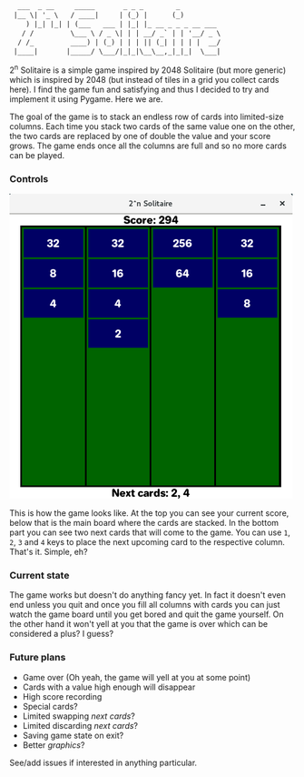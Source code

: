 ```
  ___  _ __     _____       _ _ _        _
 |__ \| '_ \   / ____|     | (_) |      (_)
    ) |_| |_| | (___   ___ | |_| |_ __ _ _ _ __ ___
   / /         \___ \ / _ \| | | __/ _` | | '__/ _ \
  / /_         ____) | (_) | | | || (_| | | | |  __/
 |____|       |_____/ \___/|_|_|\__\__,_|_|_|  \___|

```

2<sup>n</sup> Solitaire is a simple game inspired by 2048 Solitaire (but more
generic) which is inspired by 2048 (but instead of tiles in a grid you collect
cards here). I find the game fun and satisfying and thus I decided to try and
implement it using Pygame. Here we are.

The goal of the game is to stack an endless row of cards into limited-size
columns. Each time you stack two cards of the same value one on the other,
the two cards are replaced by one of double the value and your score grows.
The game ends once all the columns are full and so no more cards can be played.

### Controls

![Screenshot](docs/screenshot.png)

This is how the game looks like. At the top you can see your current score,
below that is the main board where the cards are stacked. In the bottom part you
can see two next cards that will come to the game. You can use `1`, `2`, `3` and
`4` keys to place the next upcoming card to the respective column. That's it.
Simple, eh?

### Current state

The game works but doesn't do anything fancy yet. In fact it doesn't even end
unless you quit and once you fill all columns with cards you can just watch
the game board until you get bored and quit the game yourself. On the other hand
it won't yell at you that the game is over which can be considered a plus?
I guess?

### Future plans

- Game over (Oh yeah, the game will yell at you at some point)
- Cards with a value high enough will disappear
- High score recording
- Special cards?
- Limited swapping *next cards*?
- Limited discarding *next cards*?
- Saving game state on exit?
- Better *graphics*?

See/add issues if interested in anything particular.


